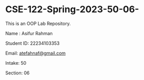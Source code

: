 # CSE-122-Spring-2023-50-06-
This is an OOP Lab Repository. 


Name : Asifur Rahman

Student ID: 22234103353 

Email: atefahnaf@gmail.com

Intake: 50

Section: 06
